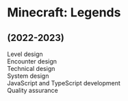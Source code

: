 # Minecraft: Legends
## (2022-2023)
Level design  
Encounter design  
Technical design  
System design   
JavaScript and TypeScript development  
Quality assurance